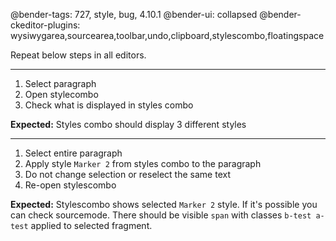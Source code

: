 @bender-tags: 727, style, bug, 4.10.1
@bender-ui: collapsed
@bender-ckeditor-plugins: wysiwygarea,sourcearea,toolbar,undo,clipboard,stylescombo,floatingspace

Repeat below steps in all editors.

----

1. Select paragraph
2. Open stylecombo
3. Check what is displayed in styles combo

**Expected:** Styles combo should display 3 different styles

----

1. Select entire paragraph
2. Apply style `Marker 2` from styles combo to the paragraph
3. Do not change selection or reselect the same text
4. Re-open stylescombo

**Expected:** Stylescombo shows selected `Marker 2` style. If it's possible you can check sourcemode. There should be visible `span` with classes `b-test a-test` applied to selected fragment.
